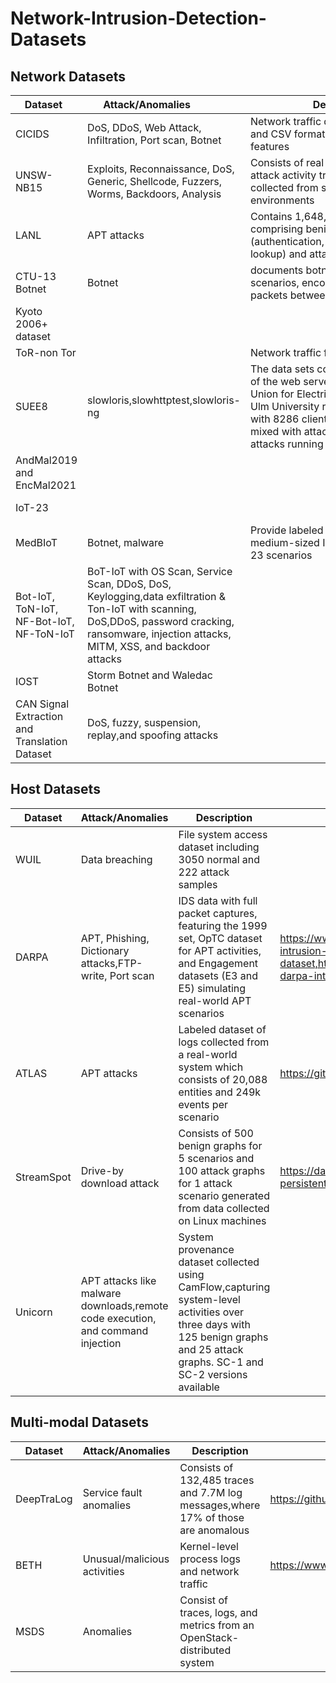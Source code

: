 # Network-Intrusion-Detection-Datasets

## Network Datasets

| <div style="width:90px"> Dataset </div>     | <div style="width:190px">Attack/Anomalies</div>                                                                                                                                                   | <div style="width:290px">Description</div>                                                                                                                                                                                             | Link                                                                                 |
|---------------------------------------------|---------------------------------------------------------------------------------------------------------------------------------------------------------------------------------------------------|----------------------------------------------------------------------------------------------------------------------------------------------------------------------------------------------------------------------------------------|--------------------------------------------------------------------------------------|
| CICIDS                                      | DoS, DDoS, Web Attack, Infiltration, Port scan, Botnet                                                                                                                                            | Network traffic data provided in pcap and CSV formats, with extracted flow features                                                                                                                                                    | https://www.unb.ca/cic/datasets/ids-2017.html                                        |
| UNSW-NB15                                   | Exploits, Reconnaissance, DoS, Generic, Shellcode, Fuzzers, Worms, Backdoors, Analysis                                                                                                            | Consists of real benign and simulated attack activity traffic data logs collected from simulation environments                                                                                                                         | https://research.unsw.edu.au/projects/unsw-nb15-dataset                              |
| LANL                                        | APT attacks                                                                                                                                                                                       | Contains 1,648,275,307 events comprising benign events (authentication, network flow, DNS lookup) and attack events                                                                                                                    | https://csr.lanl.gov/data/cyber1/                                                    |
| CTU-13 Botnet                               | Botnet                                                                                                                                                                                            | documents botnet traffic across 13 scenarios, encompassing 2.5M data packets between 371K hosts                                                                                                                                        | http://mcfp.weebly.com/                                                              |
| Kyoto 2006+ dataset                         |                                                                                                                                                                                                   |                                                                                                                                                                                                                                        | http://www.takakura.com/Kyoto_data/                                                  |
| ToR-non Tor                                 |                                                                                                                                                                                                   | Network traffic for seven scenarios                                                                                                                                                                                                    | https://www.unb.ca/cic/datasets/tor.html                                             |
| SUEE8                                       | slowloris,slowhttptest,slowloris-ng                                                                                                                                                               | The data sets contain traffic in and out of the web server of the Student Union for Electrical Engineering at Ulm University running for eight days with 8286 clients. The data was mixed with attack traffic from 150 attacks running | https://github.com/vs-uulm/2017-SUEE-data-set?tab=readme-ov-file                     |
| AndMal2019 and EncMal2021                   |                                                                                                                                                                                                   |                                                                                                                                                                                                                                        |                                                                                      |
| IoT-23                                      |                                                                                                                                                                                                   |                                                                                                                                                                                                                                        | https://mcfp.felk.cvut.cz/publicDatasets/IoT-23-Dataset/iot_23_datasets_small.tar.gz |
| MedBIoT                                     | Botnet, malware                                                                                                                                                                                   | Provide labeled dataflows from medium-sized IoT networks across 23 scenarios                                                                                                                                                           |                                                                                      |
| Bot-IoT, ToN-IoT, NF-Bot-IoT, NF-ToN-IoT    | BoT-IoT with OS Scan, Service Scan, DDoS, DoS, Keylogging,data exfiltration  & Ton-IoT with scanning, DoS,DDoS, password cracking, ransomware, injection attacks, MITM, XSS, and backdoor attacks |                                                                                                                                                                                                                                        | https://research.unsw.edu.au/projects/bot-iot-dataset,https://staff.itee.uq.edu.au/marius/NIDS_datasets/                               |
| IOST                                        | Storm Botnet and Waledac Botnet                                                                                                                                                                   |                                                                                                                                                                                                                                        |                                                                                      |
| CAN Signal Extraction and Translation Dataset | DoS, fuzzy, suspension, replay,and spoofing attacks                                                                                                                                               |                                                                                                                                                                                                                                        |                                                                                      |

## Host Datasets

| Dataset    | Attack/Anomalies                                                                | Description                                                                                                                                                                       | Link                                                                                    |
|------------|---------------------------------------------------------------------------------|-----------------------------------------------------------------------------------------------------------------------------------------------------------------------------------|-----------------------------------------------------------------------------------------|
| WUIL       | Data breaching                                                                  | File system access dataset including 3050 normal and 222 attack samples                                                                                                           |                                                                                         |
| DARPA      | APT, Phishing, Dictionary attacks,FTP-write, Port scan                          | IDS data with full packet captures, featuring the 1999 set, OpTC dataset for APT activities, and Engagement datasets (E3 and E5) simulating real-world APT scenarios              | https://www.ll.mit.edu/r-d/datasets/1999-darpa-intrusion-detection-evaluation-dataset,https://www.ll.mit.edu/r-d/datasets/1998-darpa-intrusion-detection-evaluation-dataset  |
| ATLAS      | APT attacks                                                                     | Labeled dataset of logs collected from a real-world system which consists of 20,088 entities and 249k events per scenario                                                         |  https://github.com/purseclab/ATLAS/tree/main/raw_logs                                                                                       |
| StreamSpot | Drive-by download attack                                                        | Consists of 500 benign graphs for 5 scenarios and 100 attack graphs for 1 attack scenario generated from data collected on Linux machines                                         |  https://dataverse.harvard.edu/dataset.xhtml?persistentId=doi:10.7910/DVN/83KYJY                                                                                       |
| Unicorn    | APT attacks like malware downloads,remote code execution, and command injection | System provenance dataset collected using CamFlow,capturing system-level activities over three days with 125 benign graphs and 25 attack graphs. SC-1 and SC-2 versions available |                                                                                         |

## Multi-modal Datasets


| Dataset    | Attack/Anomalies             | Description                                                                       | Link |
|------------|------------------------------|-----------------------------------------------------------------------------------|------|
| DeepTraLog | Service fault anomalies      | Consists of 132,485 traces and 7.7M log messages,where 17% of those are anomalous | https://github.com/FudanSELab/DeepTraLog/tree/main/TraceLogData     |
| BETH       | Unusual/malicious activities | Kernel-level process logs and network traffic                                     |https://www.kaggle.com/datasets/katehighnam/beth-dataset      |
| MSDS       | Anomalies                    | Consist of traces, logs, and metrics from an OpenStack-distributed system         |      |